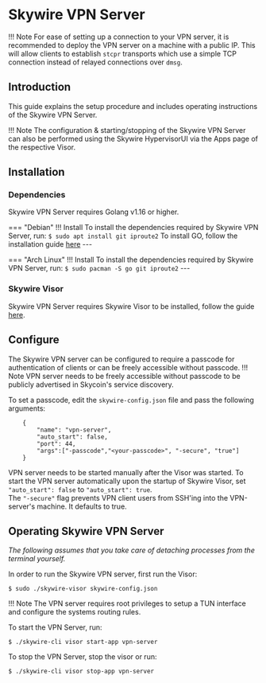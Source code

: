 # Skywire VPN Server

!!! Note 
    For ease of setting up a connection to your VPN server, it is recommended to deploy the VPN server on a machine with a public IP. This will allow clients to establish `stcpr` transports which use a simple TCP connection instead of relayed connections over `dmsg`.

## Introduction

This guide explains the setup procedure and includes operating instructions of the Skywire VPN Server.

!!! Note
    The configuration & starting/stopping of the Skywire VPN Server can also be performed using the Skywire HypervisorUI via the Apps page of the respective Visor.

## Installation

### **Dependencies**

Skywire VPN Server requires Golang v1.16 or higher.  

=== "Debian"
    !!! Install
        To install the dependencies required by Skywire VPN Server, run:
        ```
        $ sudo apt install git iproute2
        ```
        To install GO, follow the installation guide [here](https://www.cloudbooklet.com/how-to-install-go-on-debian-10/) 
    ---

=== "Arch Linux"
    !!! Install 
        To install the dependencies required by Skywire VPN Server, run:
        ```
        $ sudo pacman -S go git iproute2
        ```
    ---

### **Skywire Visor**

Skywire VPN Server requires Skywire Visor to be installed, follow the guide [here](../skywire/setup/linux.md).

## Configure

The Skywire VPN server can be configured to require a passcode for authentication of clients or can be freely accessible without passcode.
!!! Note 
    VPN server needs to be freely accessible without passcode to be publicly advertised in Skycoin's service discovery.

To set a passcode, edit the `skywire-config.json` file and pass the following arguments:
```
    {
		"name": "vpn-server",
		"auto_start": false,
		"port": 44,
		"args":["-passcode","<your-passcode>", "-secure", "true"]
    }
```
VPN server needs to be started manually after the Visor was started. To start the VPN server automatically upon the startup of Skywire Visor, set `"auto_start": false` to `"auto_start": true`.  
The `"-secure"` flag prevents VPN client users from SSH'ing into the VPN-server's machine. It defaults to true. 

## Operating Skywire VPN Server

*The following assumes that you take care of detaching processes from the terminal yourself.*

In order to run the Skywire VPN server, first run the Visor:
```
$ sudo ./skywire-visor skywire-config.json
```
!!! Note
    The VPN server requires root privileges to setup a TUN interface and configure the systems routing rules.

To start the VPN Server, run:
```
$ ./skywire-cli visor start-app vpn-server
```

To stop the VPN Server, stop the visor or run:
```
$ ./skywire-cli visor stop-app vpn-server
```

